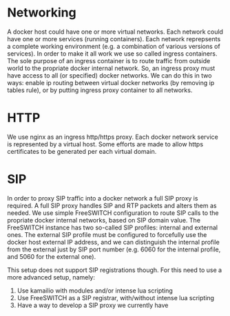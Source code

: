 Networking
==========

A docker host could have one or more virtual networks. Each network could have one or more services (running containers).
Each network reprepsents a complete working environment (e.g. a combination of various versions of services). In order to make
it all work we use so called ingress containers. The sole purpose of an ingress container is to route traffic from outside world
to the propriate docker internal network. So, an ingress proxy must have access to all (or specified) docker networks. We can
do this in two ways: enable ip routing between virtual docker networks (by removing ip tables rule), or by putting ingress
proxy container to all networks.

HTTP
====

We use nginx as an ingress http/https proxy. Each docker network service is represented by a virtual host. Some efforts are made
to allow https certificates to be generated per each virtual domain.

SIP
===

In order to proxy SIP traffic into a docker network a full SIP proxy is required. A full SIP proxy handles SIP and RTP packets
and alters them as needed. We use simple FreeSWITCH configuration to route SIP calls to the propriate docker internal networks,
based on SIP domain value. The FreeSWITCH instance has two so-called SIP profiles: internal and external ones. The external
SIP profile must be configured to forcefully use the docker host external IP address, and we can distinguish the internal
profile from the external just by SIP port number (e.g. 6060 for the internal profile, and 5060 for the external one).

This setup does not support SIP registrations though. For this need to use a more advanced setup, namely:

1. Use kamailio with modules and/or intense lua scripting
2. Use FreeSWITCH as a SIP registrar, with/without intense lua scripting
3. Have a way to develop a SIP proxy we currently have

